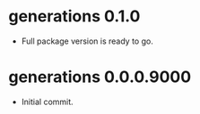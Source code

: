 # generations 0.1.0

* Full package version is ready to go.

# generations 0.0.0.9000

* Initial commit.
